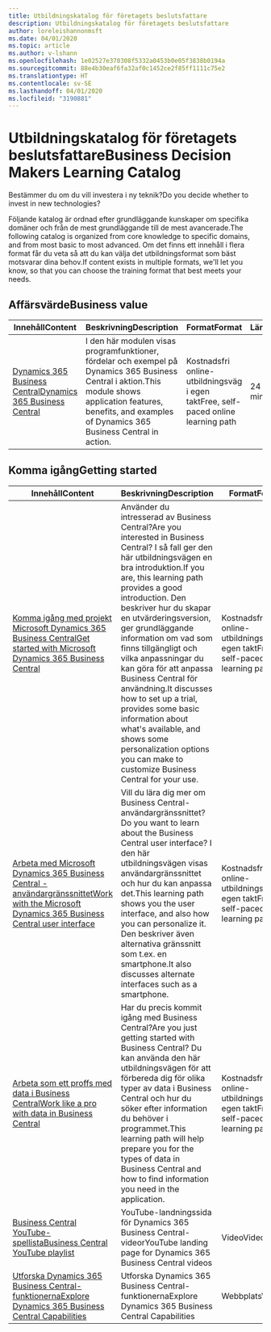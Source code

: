 ```yaml
---
title: Utbildningskatalog för företagets beslutsfattare
description: Utbildningskatalog för företagets beslutsfattare
author: loreleishannonmsft
ms.date: 04/01/2020
ms.topic: article
ms.author: v-lshann
ms.openlocfilehash: 1e02527e370308f5332a0453b0e05f3838b0194a
ms.sourcegitcommit: 88e4b30eaf6fa32af0c1452ce2f85ff1111c75e2
ms.translationtype: HT
ms.contentlocale: sv-SE
ms.lasthandoff: 04/01/2020
ms.locfileid: "3190881"
---
```

# <a name="business-decision-makers-learning-catalog"></a><span data-ttu-id="303d5-103">Utbildningskatalog för företagets beslutsfattare</span><span class="sxs-lookup"><span data-stu-id="303d5-103">Business Decision Makers Learning Catalog</span></span>

<span data-ttu-id="303d5-104">Bestämmer du om du vill investera i ny teknik?</span><span class="sxs-lookup"><span data-stu-id="303d5-104">Do you decide whether to invest in new technologies?</span></span>

<span data-ttu-id="303d5-105">Följande katalog är ordnad efter grundläggande kunskaper om specifika domäner och från de mest grundläggande till de mest avancerade.</span><span class="sxs-lookup"><span data-stu-id="303d5-105">The following catalog is organized from core knowledge to specific domains, and from most basic to most advanced.</span></span> <span data-ttu-id="303d5-106">Om det finns ett innehåll i flera format får du veta så att du kan välja det utbildningsformat som bäst motsvarar dina behov.</span><span class="sxs-lookup"><span data-stu-id="303d5-106">If content exists in multiple formats, we'll let you know, so that you can choose the training format that best meets your needs.</span></span>  

## <a name="business-value"></a><span data-ttu-id="303d5-107">Affärsvärde<a name="busvalue"></a></span><span class="sxs-lookup"><span data-stu-id="303d5-107">Business value<a name="busvalue"></a></span></span>

| <span data-ttu-id="303d5-108">Innehåll</span><span class="sxs-lookup"><span data-stu-id="303d5-108">Content</span></span>                                                                 | <span data-ttu-id="303d5-109">Beskrivning</span><span class="sxs-lookup"><span data-stu-id="303d5-109">Description</span></span>                                                                                                | <span data-ttu-id="303d5-110">Format</span><span class="sxs-lookup"><span data-stu-id="303d5-110">Format</span></span>                                | <span data-ttu-id="303d5-111">Längd</span><span class="sxs-lookup"><span data-stu-id="303d5-111">Length</span></span>     |
|----------------------------------------------------------------------------------------------------------------|------------------------------------------------------------------------------------------------------------|---------------------------------------|------------|
| [<span data-ttu-id="303d5-112">Dynamics 365 Business Central</span><span class="sxs-lookup"><span data-stu-id="303d5-112">Dynamics 365 Business Central</span></span>](https://docs.microsoft.com/learn/modules/dynamics-365-business-central/) | <span data-ttu-id="303d5-113">I den här modulen visas programfunktioner, fördelar och exempel på Dynamics 365 Business Central i aktion.</span><span class="sxs-lookup"><span data-stu-id="303d5-113">This module shows application features, benefits, and examples of Dynamics 365 Business Central in action.</span></span> | <span data-ttu-id="303d5-114">Kostnadsfri online-utbildningsväg i egen takt</span><span class="sxs-lookup"><span data-stu-id="303d5-114">Free, self-paced online learning path</span></span> | <span data-ttu-id="303d5-115">24 minuter</span><span class="sxs-lookup"><span data-stu-id="303d5-115">24 minutes</span></span> |

## <a name="getting-started"></a><span data-ttu-id="303d5-116">Komma igång<a name="get-started"></a></span><span class="sxs-lookup"><span data-stu-id="303d5-116">Getting started<a name="get-started"></a></span></span>

| <span data-ttu-id="303d5-117">Innehåll</span><span class="sxs-lookup"><span data-stu-id="303d5-117">Content</span></span>                                                                                                                             | <span data-ttu-id="303d5-118">Beskrivning</span><span class="sxs-lookup"><span data-stu-id="303d5-118">Description</span></span>                                                                                                                                                                                                                                                                                      | <span data-ttu-id="303d5-119">Format</span><span class="sxs-lookup"><span data-stu-id="303d5-119">Format</span></span>                                | <span data-ttu-id="303d5-120">Längd</span><span class="sxs-lookup"><span data-stu-id="303d5-120">Length</span></span>             |
|------------------------------------------------------------------------------------------------------------------------------------------------------------------------------|--------------------------------------------------------------------------------------------------------------------------------------------------------------------------------------------------------------------------------------------------------------------------------------------------|---------------------------------------|--------------------|
| [<span data-ttu-id="303d5-121">Komma igång med projekt Microsoft Dynamics 365 Business Central</span><span class="sxs-lookup"><span data-stu-id="303d5-121">Get started with Microsoft Dynamics 365 Business Central</span></span>](https://docs.microsoft.com/learn/paths/get-started-dynamics-365-business-central/)                          | <span data-ttu-id="303d5-122">Använder du intresserad av Business Central?</span><span class="sxs-lookup"><span data-stu-id="303d5-122">Are you interested in Business Central?</span></span> <span data-ttu-id="303d5-123">I så fall ger den här utbildningsvägen en bra introduktion.</span><span class="sxs-lookup"><span data-stu-id="303d5-123">If you are, this learning path provides a good introduction.</span></span> <span data-ttu-id="303d5-124">Den beskriver hur du skapar en utvärderingsversion, ger grundläggande information om vad som finns tillgängligt och vilka anpassningar du kan göra för att anpassa Business Central för användning.</span><span class="sxs-lookup"><span data-stu-id="303d5-124">It discusses how to set up a trial, provides some basic information about what's available, and shows some personalization options you can make to customize Business Central for your use.</span></span> | <span data-ttu-id="303d5-125">Kostnadsfri online-utbildningsväg i egen takt</span><span class="sxs-lookup"><span data-stu-id="303d5-125">Free, self-paced online learning path</span></span> | <span data-ttu-id="303d5-126">3 timmar 4 minuter</span><span class="sxs-lookup"><span data-stu-id="303d5-126">3 hours 4 minutes</span></span>  |
| [<span data-ttu-id="303d5-127">Arbeta med Microsoft Dynamics 365 Business Central -användargränssnittet</span><span class="sxs-lookup"><span data-stu-id="303d5-127">Work with the Microsoft Dynamics 365 Business Central user interface</span></span>](https://docs.microsoft.com/learn/paths/work-with-user-interface-dynamics-365-business-central/) | <span data-ttu-id="303d5-128">Vill du lära dig mer om Business Central-användargränssnittet?</span><span class="sxs-lookup"><span data-stu-id="303d5-128">Do you want to learn about the Business Central user interface?</span></span> <span data-ttu-id="303d5-129">I den här utbildningsvägen visas användargränssnittet och hur du kan anpassa det.</span><span class="sxs-lookup"><span data-stu-id="303d5-129">This learning path shows you the user interface, and also how you can personalize it.</span></span> <span data-ttu-id="303d5-130">Den beskriver även alternativa gränssnitt som t.ex. en smartphone.</span><span class="sxs-lookup"><span data-stu-id="303d5-130">It also discusses alternate interfaces such as a smartphone.</span></span>                                                                               | <span data-ttu-id="303d5-131">Kostnadsfri online-utbildningsväg i egen takt</span><span class="sxs-lookup"><span data-stu-id="303d5-131">Free, self-paced online learning path</span></span> | <span data-ttu-id="303d5-132">2 timmar 27 minuter</span><span class="sxs-lookup"><span data-stu-id="303d5-132">2 hours 27 minutes</span></span> |
| [<span data-ttu-id="303d5-133">Arbeta som ett proffs med data i Business Central</span><span class="sxs-lookup"><span data-stu-id="303d5-133">Work like a pro with data in Business Central</span></span>](https://docs.microsoft.com/learn/paths/work-pro-data-dynamics-365-business-central)                                    | <span data-ttu-id="303d5-134">Har du precis kommit igång med Business Central?</span><span class="sxs-lookup"><span data-stu-id="303d5-134">Are you just getting started with Business Central?</span></span> <span data-ttu-id="303d5-135">Du kan använda den här utbildningsvägen för att förbereda dig för olika typer av data i Business Central och hur du söker efter information du behöver i programmet.</span><span class="sxs-lookup"><span data-stu-id="303d5-135">This learning path will help prepare you for the types of data in Business Central and how to find information you need in the application.</span></span>                                                                                                  | <span data-ttu-id="303d5-136">Kostnadsfri online-utbildningsväg i egen takt</span><span class="sxs-lookup"><span data-stu-id="303d5-136">Free, self-paced online learning path</span></span> | <span data-ttu-id="303d5-137">2 timmar 27 minuter</span><span class="sxs-lookup"><span data-stu-id="303d5-137">2 hours 27 minutes</span></span> |
| [<span data-ttu-id="303d5-138">Business Central YouTube-spellista</span><span class="sxs-lookup"><span data-stu-id="303d5-138">Business Central YouTube playlist</span></span>](https://www.youtube.com/playlist?list=PLcakwueIHoT-wVFPKUtmxlqcG1kJ0oqq4)                                                                | <span data-ttu-id="303d5-139">YouTube-landningssida för Dynamics 365 Business Central-videor</span><span class="sxs-lookup"><span data-stu-id="303d5-139">YouTube landing page for Dynamics 365 Business Central videos</span></span>                                                                                                                                                                                                                                    | <span data-ttu-id="303d5-140">Video</span><span class="sxs-lookup"><span data-stu-id="303d5-140">Video</span></span>                                 |                    |
| [<span data-ttu-id="303d5-141">Utforska Dynamics 365 Business Central-funktionerna</span><span class="sxs-lookup"><span data-stu-id="303d5-141">Explore Dynamics 365 Business Central Capabilities</span></span>](https://dynamics.microsoft.com/business-central/capabilities/)                                                    | <span data-ttu-id="303d5-142">Utforska Dynamics 365 Business Central-funktionerna</span><span class="sxs-lookup"><span data-stu-id="303d5-142">Explore Dynamics 365 Business Central Capabilities</span></span>                                                                                                                                                                                                                                               | <span data-ttu-id="303d5-143">Webbplats</span><span class="sxs-lookup"><span data-stu-id="303d5-143">Website</span></span>                               |                    |

